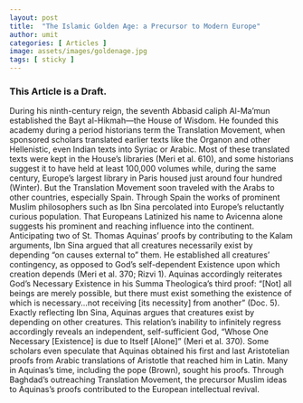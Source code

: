 ```yaml
---
layout: post
title:  "The Islamic Golden Age: a Precursor to Modern Europe"
author: umit
categories: [ Articles ]
image: assets/images/goldenage.jpg
tags: [ sticky ] 
---
```


### This Article is a Draft.

During his ninth-century reign, the seventh Abbasid caliph Al-Ma’mun established the Bayt al-Hikmah—the House of Wisdom. He founded this academy during a period historians term the Translation Movement, when sponsored scholars translated earlier texts like the Organon and other Hellenistic, even Indian texts into Syriac or Arabic. Most of these translated texts were kept in the House’s libraries (Meri et al. 610), and some historians suggest it to have held at least 100,000 volumes while, during the same century, Europe’s largest library in Paris housed just around four hundred (Winter). But the Translation Movement soon traveled with the Arabs to other countries, especially Spain. Through Spain the works of prominent Muslim philosophers such as Ibn Sina percolated into Europe’s reluctantly curious population. That Europeans Latinized his name to Avicenna alone suggests his prominent and reaching influence into the continent. Anticipating two of St. Thomas Aquinas’ proofs by contributing to the Kalam arguments, Ibn Sina argued that all creatures necessarily exist by depending “on causes external to” them. He established all creatures’ contingency, as opposed to God’s self-dependent Existence upon which creation depends (Meri et al. 370; Rizvi 1). Aquinas accordingly reiterates God’s Necessary Existence in his Summa Theologica’s third proof: “[Not] all beings are merely possible, but there must exist something the existence of which is necessary...not receiving [its necessity] from another” (Doc. 5). Exactly reflecting Ibn Sina, Aquinas argues that creatures exist by depending on other creatures. This relation’s inability to infinitely regress accordingly reveals an independent, self-sufficient God, “Whose One Necessary [Existence] is due to Itself [Alone]” (Meri et al. 370). Some scholars even speculate that Aquinas obtained his first and last Aristotelian proofs from Arabic translations of Aristotle that reached him in Latin. Many in Aquinas’s time, including the pope (Brown), sought his proofs. Through Baghdad’s outreaching Translation Movement, the precursor Muslim ideas to Aquinas’s proofs contributed to the European intellectual revival.
